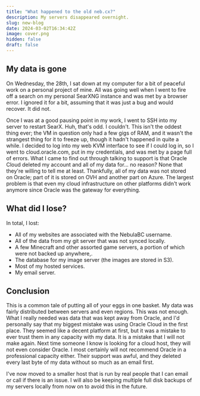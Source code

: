 ```yaml
---
title: "What happened to the old neb.cx?"
description: My servers disappeared overnight.
slug: new-blog
date: 2024-03-02T16:34:42Z
image: cover.png
hidden: false
draft: false
---
```


## My data is gone

On Wednesday, the 28th, I sat down at my computer for a bit of peaceful work on a personal project of mine. All was going well when I went to fire off a search on my personal SearXNG instance and was met by a browser error. I ignored it for a bit, assuming that it was just a bug and would recover. It did not.

Once I was at a good pausing point in my work, I went to SSH into my server to restart SearX. Huh, that's odd. I couldn't. This isn't the oddest thing ever; the VM in question only had a few gigs of RAM, and it wasn't the strangest thing for it to freeze up, though it hadn't happened in quite a while. I decided to log into my web KVM interface to see if I could log in, so I went to cloud.oracle.com, put in my credentials, and was met by a page full of errors. What I came to find out through talking to support is that Oracle Cloud deleted my account and all of my data for... no reason? None that they're willing to tell me at least. Thankfully, all of my data was not stored on Oracle; part of it is stored on OVH and another part on Azure. The largest problem is that even my cloud infrastructure on other platforms didn't work anymore since Oracle was the gateway for everything.

## What did I lose?

In total, I lost:

- All of my websites are associated with the NebulaBC username.
- All of the data from my git server that was not synced locally.
- A few Minecraft and other assorted game servers, a portion of which were not backed up anywhere,.
- The database for my image server (the images are stored in S3).
- Most of my hosted services.
- My email server.

## Conclusion

This is a common tale of putting all of your eggs in one basket. My data was fairly distributed between servers and even regions. This was not enough. What I really needed was data that was kept away from Oracle, and I'd personally say that my biggest mistake was using Oracle Cloud in the first place. They seemed like a decent platform at first, but it was a mistake to ever trust them in any capacity with my data. It is a mistake that I will not make again. Next time someone I know is looking for a cloud host, they will not even consider Oracle. I most certainly will not recommend Oracle in a professional capacity either. Their support was awful, and they deleted every last byte of my data without so much as an email first.

I've now moved to a smaller host that is run by real people that I can email or call if there is an issue. I will also be keeping multiple full disk backups of my servers locally from now on to avoid this in the future.
